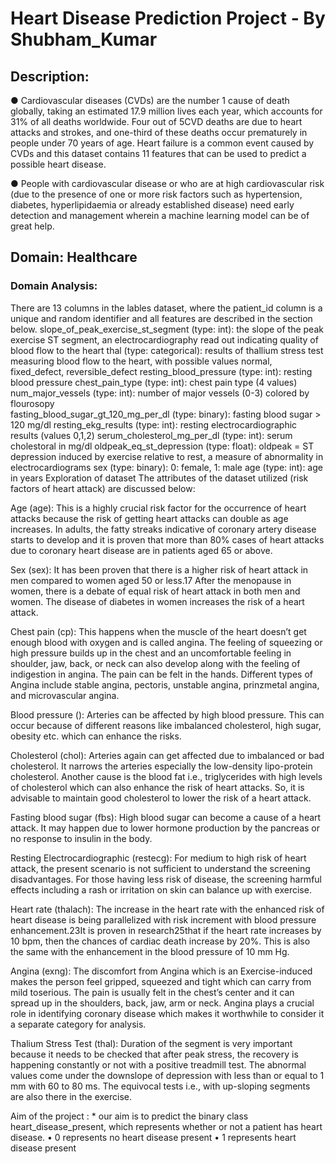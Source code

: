 
# Heart Disease Prediction Project - By Shubham_Kumar


## Description:

● Cardiovascular diseases (CVDs) are the number 1 cause of death globally, taking an estimated 17.9 million lives each year, which accounts for 31% of all deaths worldwide.
Four out of 5CVD deaths are due to heart attacks and strokes, and one-third of these deaths occur prematurely in people under 70 years of age. Heart failure is a common 
event caused by CVDs and this dataset contains 11 features that can be used to predict a possible heart disease.

● People with cardiovascular disease or who are at high cardiovascular risk (due to the presence of one or more risk factors such as hypertension, diabetes,
hyperlipidaemia or already established disease) need early detection and management wherein a machine learning model can be of great help.


## Domain: Healthcare

### Domain Analysis:

There are 13 columns in the lables dataset, where the patient_id column is a unique and random identifier and all features are described in the section below.
slope_of_peak_exercise_st_segment (type: int):
         the slope of the peak exercise ST segment, an electrocardiography read out indicating quality of blood flow to the heart
thal (type: categorical):
         results of thallium stress test measuring blood flow to the heart, with possible values normal, fixed_defect, reversible_defect
resting_blood_pressure (type: int):
        resting blood pressure
chest_pain_type (type: int):
       chest pain type (4 values)
num_major_vessels (type: int):
      number of major vessels (0-3) colored by flourosopy          
fasting_blood_sugar_gt_120_mg_per_dl (type: binary):
    fasting blood sugar > 120 mg/dl
resting_ekg_results (type: int):
    resting electrocardiographic results (values 0,1,2)
serum_cholesterol_mg_per_dl (type: int):
  serum cholestoral in mg/dl
oldpeak_eq_st_depression (type: float):
   oldpeak = ST depression induced by exercise relative to rest, a measure of abnormality in electrocardiograms
sex (type: binary):
   0: female, 1: male
age (type: int):
   age in years
Exploration of dataset
The attributes of the dataset utilized (risk factors of heart attack) are discussed below:

Age (age):
This is a highly crucial risk factor for the occurrence of heart attacks because the risk of getting heart attacks can double as age increases. In adults, the fatty streaks indicative of coronary artery disease starts to develop and it is proven that more than 80% cases of heart attacks due to coronary heart disease are in patients aged 65 or above.

Sex (sex):
It has been proven that there is a higher risk of heart attack in men compared to women aged 50 or less.17 After the menopause in women, there is a debate of equal risk of heart attack in both men and women. The disease of diabetes in women increases the risk of a heart attack.

Chest pain (cp):
This happens when the muscle of the heart doesn’t get enough blood with oxygen and is called angina. The feeling of squeezing or high pressure builds up in the chest and an uncomfortable feeling in shoulder, jaw, back, or neck can also develop along with the feeling of indigestion in angina. The pain can be felt in the hands. Different types of Angina include stable angina, pectoris, unstable angina, prinzmetal angina, and microvascular angina.

Blood pressure ():
Arteries can be affected by high blood pressure. This can occur because of different reasons like imbalanced cholesterol, high sugar, obesity etc. which can enhance the risks.

Cholesterol (chol):
Arteries again can get affected due to imbalanced or bad cholesterol. It narrows the arteries especially the low-density lipo-protein cholesterol. Another cause is the blood fat i.e., triglycerides with high levels of cholesterol which can also enhance the risk of heart attacks. So, it is advisable to maintain good cholesterol to lower the risk of a heart attack.

Fasting blood sugar (fbs):
High blood sugar can become a cause of a heart attack. It may happen due to lower hormone production by the pancreas or no response to insulin in the body.

Resting Electrocardiographic (restecg):
For medium to high risk of heart attack, the present scenario is not sufficient to understand the screening disadvantages. For those having less risk of disease, the screening harmful effects including a rash or irritation on skin can balance up with exercise.

Heart rate (thalach):
The increase in the heart rate with the enhanced risk of heart disease is being parallelized with risk increment with blood pressure enhancement.23It is proven in research25that if the heart rate increases by 10 bpm, then the chances of cardiac death increase by 20%. This is also the same with the enhancement in the blood pressure of 10 mm Hg.

Angina (exng):
The discomfort from Angina which is an Exercise-induced makes the person feel gripped, squeezed and tight which can carry from mild toserious. The pain is usually felt in the chest’s center and it can spread up in the shoulders, back, jaw, arm or neck. Angina plays a crucial role in identifying coronary disease which makes it worthwhile to consider it a separate category for analysis.

Thalium Stress Test (thal):
Duration of the segment is very important because it needs to be checked that after peak stress, the recovery is happening constantly or not with a positive treadmill test. The abnormal values come under the downslope of depression with less than or equal to 1 mm with 60 to 80 ms. The equivocal tests i.e., with up-sloping segments are also there in the exercise.

Aim of the project :
                    * our aim is to predict the binary class heart_disease_present, which represents whether or not a patient has heart disease.
                    •	0 represents no heart disease present
                    •	1 represents heart disease present
